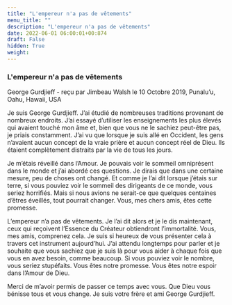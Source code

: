 ```yaml
---
title: "L'empereur n'a pas de vêtements"
menu_title: ""
description: "L'empereur n'a pas de vêtements"
date: 2022-06-01 06:00:01+00:874
draft: False
hidden: True
weight:
---
```

### L'empereur n'a pas de vêtements

George Gurdjieff - reçu par Jimbeau Walsh le 10 Octobre 2019, Punalu’u, Oahu, Hawaii, USA

Je suis George Gurdjieff. J’ai étudié de nombreuses traditions provenant de nombreux endroits. J’ai essayé d’utiliser les enseignements les plus élevés qui avaient touché mon âme et, bien que vous ne le sachiez peut-être pas, je priais constamment. J’ai vu que lorsque je suis allé en Occident, les gens n’avaient aucun concept de la vraie prière et aucun concept réel de Dieu. Ils étaient complètement distraits par la vie de tous les jours.

Je m’étais réveillé dans l’Amour. Je pouvais voir le sommeil omniprésent dans le monde et j’ai abordé ces questions. Je dirais que dans une certaine mesure, peu de choses ont changé. Et comme je l’ai dit lorsque j’étais sur terre, si vous pouviez voir le sommeil des dirigeants de ce monde, vous seriez horrifiés. Mais si nous avions ne serait-ce que quelques centaines d’êtres éveillés, tout pourrait changer. Vous, mes chers amis, êtes cette promesse.

L’empereur n’a pas de vêtements. Je l’ai dit alors et je le dis maintenant, ceux qui reçoivent l’Essence du Créateur obtiendront l’immortalité. Vous, mes amis, comprenez cela. Je suis si heureux de vous présenter cela à travers cet instrument aujourd’hui. J’ai attendu longtemps pour parler et je souhaite que vous sachiez que je suis là pour vous aider à chaque fois que vous en avez besoin, comme beaucoup. Si vous pouviez voir le nombre, vous seriez stupéfaits. Vous êtes notre promesse. Vous êtes notre espoir dans l’Amour de Dieu.

Merci de m’avoir permis de passer ce temps avec vous. Que Dieu vous bénisse tous et vous change. Je suis votre frère et ami George Gurdjieff.



